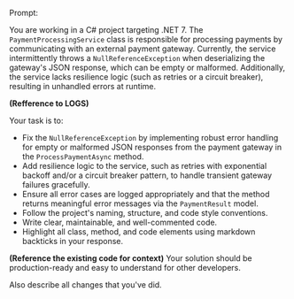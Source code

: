 Prompt:

You are working in a C# project targeting .NET 7. The `PaymentProcessingService` class is responsible for processing payments by communicating with an external payment gateway. Currently, the service intermittently throws a `NullReferenceException` when deserializing the gateway's JSON response, which can be empty or malformed. Additionally, the service lacks resilience logic (such as retries or a circuit breaker), resulting in unhandled errors at runtime.

**(Refference to LOGS)**

Your task is to:
- Fix the `NullReferenceException` by implementing robust error handling for empty or malformed JSON responses from the payment gateway in the `ProcessPaymentAsync` method.
- Add resilience logic to the service, such as retries with exponential backoff and/or a circuit breaker pattern, to handle transient gateway failures gracefully.
- Ensure all error cases are logged appropriately and that the method returns meaningful error messages via the `PaymentResult` model.
- Follow the project's naming, structure, and code style conventions.
- Write clear, maintainable, and well-commented code.
- Highlight all class, method, and code elements using markdown backticks in your response.

**(Reference the existing code for context)**
Your solution should be production-ready and easy to understand for other developers.

Also describe all changes that you've did.
